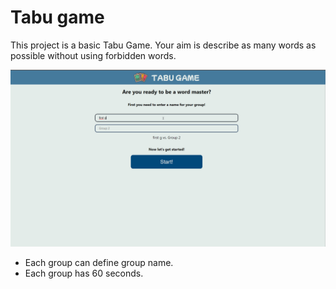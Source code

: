 # Tabu game

This project is a basic Tabu Game. Your aim is describe as many words as possible without using forbidden words. 

![TabuGame](tabu-game.gif)

- Each group can define group name.
- Each group has 60 seconds.


